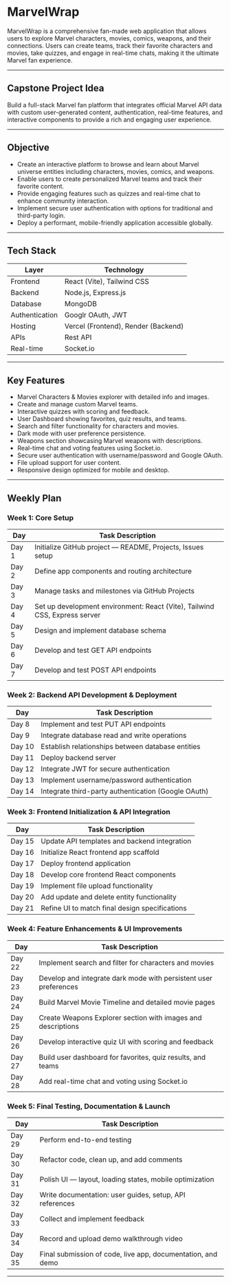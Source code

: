 # MarvelWrap

MarvelWrap is a comprehensive fan-made web application that allows users to explore Marvel characters, movies, comics, weapons, and their connections. Users can create teams, track their favorite characters and movies, take quizzes, and engage in real-time chats, making it the ultimate Marvel fan experience.

---

## Capstone Project Idea

Build a full-stack Marvel fan platform that integrates official Marvel API data with custom user-generated content, authentication, real-time features, and interactive components to provide a rich and engaging user experience.

---

## Objective

- Create an interactive platform to browse and learn about Marvel universe entities including characters, movies, comics, and weapons.
- Enable users to create personalized Marvel teams and track their favorite content.
- Provide engaging features such as quizzes and real-time chat to enhance community interaction.
- Implement secure user authentication with options for traditional and third-party login.
- Deploy a performant, mobile-friendly application accessible globally.

---

## Tech Stack

| Layer           | Technology                           |
|-----------------|------------------------------------|
| Frontend        | React (Vite), Tailwind CSS          |
| Backend         | Node.js, Express.js                 |
| Database        | MongoDB                            |
| Authentication  | Googlr OAuth, JWT       |
| Hosting         | Vercel (Frontend), Render (Backend)|
| APIs            | Rest API                         |
| Real-time       | Socket.io                         |

---

## Key Features

- Marvel Characters & Movies explorer with detailed info and images.
- Create and manage custom Marvel teams.
- Interactive quizzes with scoring and feedback.
- User Dashboard showing favorites, quiz results, and teams.
- Search and filter functionality for characters and movies.
- Dark mode with user preference persistence.
- Weapons section showcasing Marvel weapons with descriptions.
- Real-time chat and voting features using Socket.io.
- Secure user authentication with username/password and Google OAuth.
- File upload support for user content.
- Responsive design optimized for mobile and desktop.

---

## Weekly Plan

### Week 1: Core Setup

| Day   | Task Description                                                                 |
|-------|----------------------------------------------------------------------------------|
| Day 1 | Initialize GitHub project — README, Projects, Issues setup                      |
| Day 2 | Define app components and routing architecture                                  |
| Day 3 | Manage tasks and milestones via GitHub Projects                                 |
| Day 4 | Set up development environment: React (Vite), Tailwind CSS, Express server     |
| Day 5 | Design and implement database schema                                            |
| Day 6 | Develop and test GET API endpoints                                              |
| Day 7 | Develop and test POST API endpoints                                             |

### Week 2: Backend API Development & Deployment

| Day   | Task Description                                                                 |
|-------|----------------------------------------------------------------------------------|
| Day 8 | Implement and test PUT API endpoints                                            |
| Day 9 | Integrate database read and write operations                                   |
| Day 10| Establish relationships between database entities                              |
| Day 11| Deploy backend server                                                           |
| Day 12| Integrate JWT for secure authentication                                        |
| Day 13| Implement username/password authentication                                     |
| Day 14| Integrate third-party authentication (Google OAuth)                           |

### Week 3: Frontend Initialization & API Integration

| Day   | Task Description                                                                 |
|-------|----------------------------------------------------------------------------------|
| Day 15| Update API templates and backend integration                                   |
| Day 16| Initialize React frontend app scaffold                                         |
| Day 17| Deploy frontend application                                                    |
| Day 18| Develop core frontend React components                                         |
| Day 19| Implement file upload functionality                                            |
| Day 20| Add update and delete entity functionality                                    |
| Day 21| Refine UI to match final design specifications                                |

### Week 4: Feature Enhancements & UI Improvements

| Day   | Task Description                                                                 |
|-------|----------------------------------------------------------------------------------|
| Day 22| Implement search and filter for characters and movies                          |
| Day 23| Develop and integrate dark mode with persistent user preferences              |
| Day 24| Build Marvel Movie Timeline and detailed movie pages                          |
| Day 25| Create Weapons Explorer section with images and descriptions                   |
| Day 26| Develop interactive quiz UI with scoring and feedback                         |
| Day 27| Build user dashboard for favorites, quiz results, and teams                   |
| Day 28| Add real-time chat and voting using Socket.io                                 |

### Week 5: Final Testing, Documentation & Launch

| Day   | Task Description                                                                 |
|-------|----------------------------------------------------------------------------------|
| Day 29| Perform end-to-end testing                                                    |
| Day 30| Refactor code, clean up, and add comments                                     |
| Day 31| Polish UI — layout, loading states, mobile optimization                       |
| Day 32| Write documentation: user guides, setup, API references                       |
| Day 33| Collect and implement feedback                                                |
| Day 34| Record and upload demo walkthrough video                                      |
| Day 35| Final submission of code, live app, documentation, and demo                   |

---
